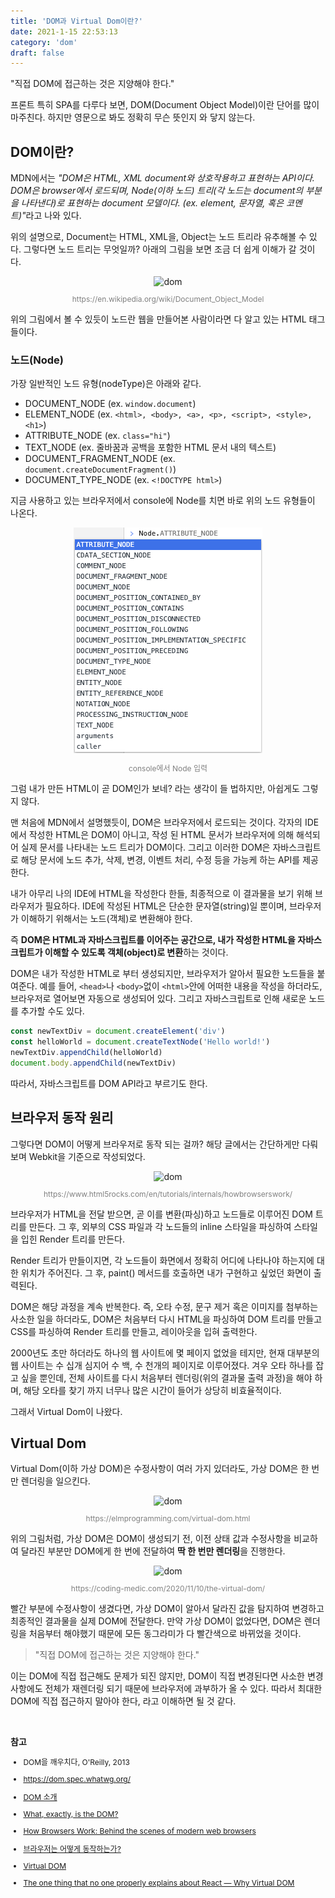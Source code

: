 ```yaml
---
title: 'DOM과 Virtual Dom이란?'
date: 2021-1-15 22:53:13
category: 'dom'
draft: false
---
```


"직접 DOM에 접근하는 것은 지양해야 한다."

프론트 특히 SPA를 다루다 보면, DOM(Document Object Model)이란 단어를 많이 마주친다. 하지만 영문으로 봐도 정확히 무슨 뜻인지 와 닿지 않는다.

## DOM이란?

MDN에서는 <i>"DOM은 HTML, XML document와 상호작용하고 표현하는 API이다. DOM은 browser에서 로드되며, Node(이하 노드) 트리(각 노드는 document의 부분을 나타낸다)로 표현하는 document 모델이다. (ex. element, 문자열, 혹은 코멘트)"</i>라고 나와 있다.

위의 설명으로, Document는 HTML, XML을, Object는 노드 트리라 유추해볼 수 있다. 그렇다면 노드 트리는 무엇일까? 아래의 그림을 보면 조금 더 쉽게 이해가 갈 것이다.

<div style="text-align: center;">
<img src="https://upload.wikimedia.org/wikipedia/commons/thumb/5/5a/DOM-model.svg/1280px-DOM-model.svg.png" alt="dom" style="width: 350px; ">
<p style="font-size: 12px; color: gray;">https://en.wikipedia.org/wiki/Document_Object_Model</p>
</div>

위의 그림에서 볼 수 있듯이 노드란 웹을 만들어본 사람이라면 다 알고 있는 HTML 태그들이다.

### 노드(Node)

가장 일반적인 노드 유형(nodeType)은 아래와 같다.

- DOCUMENT_NODE (ex. `window.document`)
- ELEMENT_NODE (ex. `<html>, <body>, <a>, <p>, <script>, <style>, <h1>`)
- ATTRIBUTE_NODE (ex. `class="hi"`)
- TEXT_NODE (ex. 줄바꿈과 공백을 포함한 HTML 문서 내의 텍스트)
- DOCUMENT_FRAGMENT_NODE (ex. `document.createDocumentFragment()`)
- DOCUMENT_TYPE_NODE (ex. `<!DOCTYPE html>`)

지금 사용하고 있는 브라우저에서 console에 Node를 치면 바로 위의 노드 유형들이 나온다.

<div style="text-align: center;">
<img src="./images/what-is-dom/node.png" alt="dom" >
<p style="font-size: 12px; color: gray;">console에서 Node 입력</p>
</div>

그럼 내가 만든 HTML이 곧 DOM인가 보네? 라는 생각이 들 법하지만, 아쉽게도 그렇지 않다.

맨 처음에 MDN에서 설명했듯이, DOM은 브라우저에서 로드되는 것이다. 각자의 IDE에서 작성한 HTML은 DOM이 아니고, 작성 된 HTML 문서가 브라우저에 의해 해석되어 실제 문서를 나타내는 노드 트리가 DOM이다. 그리고 이러한 DOM은 자바스크립트로 해당 문서에 노드 추가, 삭제, 변경, 이벤트 처리, 수정 등을 가능케 하는 API를 제공한다.

내가 아무리 나의 IDE에 HTML을 작성한다 한들, 최종적으로 이 결과물을 보기 위해 브라우저가 필요하다. IDE에 작성된 HTML은 단순한 문자열(string)일 뿐이며, 브라우저가 이해하기 위해서는 노드(객체)로 변환해야 한다.

즉 **DOM은 HTML과 자바스크립트를 이어주는 공간으로, 내가 작성한 HTML을 자바스크립트가 이해할 수 있도록 객체(object)로 변환**하는 것이다.

DOM은 내가 작성한 HTML로 부터 생성되지만, 브라우저가 알아서 필요한 노드들을 붙여준다. 예를 들어, `<head>`나 `<body>`없이 `<html>`안에 어떠한 내용을 작성을 하더라도, 브라우저로 열어보면 자동으로 생성되어 있다. 그리고 자바스크립트로 인해 새로운 노드를 추가할 수도 있다.

```js
const newTextDiv = document.createElement('div')
const helloWorld = document.createTextNode('Hello world!')
newTextDiv.appendChild(helloWorld)
document.body.appendChild(newTextDiv)
```

따라서, 자바스크립트를 DOM API라고 부르기도 한다.

## 브라우저 동작 원리

그렇다면 DOM이 어떻게 브라우저로 동작 되는 걸까? 해당 글에서는 간단하게만 다뤄보며 Webkit을 기준으로 작성되었다.

<div style="text-align: center;">
<img src="https://www.html5rocks.com/en/tutorials/internals/howbrowserswork/webkitflow.png" alt="dom" >
<p style="font-size: 12px; color: gray;">https://www.html5rocks.com/en/tutorials/internals/howbrowserswork/</p>
</div>

브라우저가 HTML을 전달 받으면, 곧 이를 변환(파싱)하고 노드들로 이루어진 DOM 트리를 만든다. 그 후, 외부의 CSS 파일과 각 노드들의 inline 스타일을 파싱하여 스타일을 입힌 Render 트리를 만든다.

Render 트리가 만들이지면, 각 노드들이 화면에서 정확히 어디에 나타나야 하는지에 대한 위치가 주어진다. 그 후, paint() 메서드를 호출하면 내가 구현하고 싶었던 화면이 출력된다.

DOM은 해당 과정을 계속 반복한다. 즉, 오타 수정, 문구 제거 혹은 이미지를 첨부하는 사소한 일을 하더라도, DOM은 처음부터 다시 HTML을 파싱하여 DOM 트리를 만들고 CSS를 파싱하여 Render 트리를 만들고, 레이아웃을 입혀 출력한다.

2000년도 초만 하더라도 하나의 웹 사이트에 몇 페이지 없었을 테지만, 현재 대부분의 웹 사이트는 수 십개 심지어 수 백, 수 천개의 페이지로 이루어졌다. 겨우 오타 하나를 잡고 싶을 뿐인데, 전체 사이트를 다시 처음부터 렌더링(위의 결과물 출력 과정)을 해야 하며, 해당 오타를 찾기 까지 너무나 많은 시간이 들어가 상당히 비효율적이다.

그래서 Virtual Dom이 나왔다.

## Virtual Dom

Virtual Dom(이하 가상 DOM)은 수정사항이 여러 가지 있더라도, 가상 DOM은 한 번만 렌더링을 일으킨다.

<div style="text-align: center;">
<img src="https://elmprogramming.com/images/chapter-5/5.3-virtual-dom/elm-runtime-virtual-dom.svg" alt="dom" >
<p style="font-size: 12px; color: gray;">https://elmprogramming.com/virtual-dom.html</p>
</div>

위의 그림처럼, 가상 DOM은 DOM이 생성되기 전, 이전 상태 값과 수정사항을 비교하여 달라진 부분만 DOM에게 한 번에 전달하여 **딱 한 번만 렌더링**을 진행한다.

<div style="text-align: center;">
<img src="https://codingmedic.files.wordpress.com/2020/11/virtualdom.png?w=1024" alt="dom" >
<p style="font-size: 12px; color: gray;">https://coding-medic.com/2020/11/10/the-virtual-dom/</p>
</div>

빨간 부분에 수정사항이 생겼다면, 가상 DOM이 알아서 달라진 값을 탐지하여 변경하고 최종적인 결과물을 실제 DOM에 전달한다. 만약 가상 DOM이 없었다면, DOM은 렌더링을 처음부터 해야했기 때문에 모든 동그라미가 다 빨간색으로 바뀌었을 것이다.

> "직접 DOM에 접근하는 것은 지양해야 한다."

이는 DOM에 직접 접근해도 문제가 되진 않지만, DOM이 직접 변경된다면 사소한 변경사항에도 전체가 재렌더링 되기 때문에 브라우저에 과부하가 올 수 있다. 따라서 최대한 DOM에 직접 접근하지 말아야 한다, 라고 이해하면 될 것 같다.

<br />

**참고**

<div style="font-size: 12px;">

- DOM을 깨우치다, O'Reilly, 2013

- https://dom.spec.whatwg.org/

- [DOM 소개](https://developer.mozilla.org/ko/docs/Web/API/Document_Object_Model/%EC%86%8C%EA%B0%9C)

- [What, exactly, is the DOM?](https://bitsofco.de/what-exactly-is-the-dom/?utm_source=CSS-Weekly&utm_campaign=Issue-341&utm_medium=email)

- [How Browsers Work: Behind the scenes of modern web browsers](https://www.html5rocks.com/en/tutorials/internals/howbrowserswork/)

- [브라우저는 어떻게 동작하는가?](https://d2.naver.com/helloworld/59361)

- [Virtual DOM](https://elmprogramming.com/virtual-dom.html)

- [The one thing that no one properly explains about React — Why Virtual DOM](https://hashnode.com/post/the-one-thing-that-no-one-properly-explains-about-react-why-virtual-dom-cisczhfj41bmssp53mvfwmgrq)

</div>
